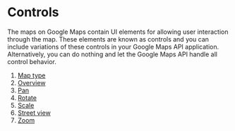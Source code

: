 # Controls

The maps on Google Maps contain UI elements for allowing user interaction through the map. These elements are known as
controls and you can include variations of these controls in your Google Maps API application. Alternatively, you can
do nothing and let the Google Maps API handle all control behavior.

 1. [Map type](https://github.com/yappabe/ivory-google-map/blob/master/doc/usage/controls/map_type.md)
 2. [Overview](https://github.com/yappabe/ivory-google-map/blob/master/doc/usage/controls/overview.md)
 3. [Pan](https://github.com/yappabe/ivory-google-map/blob/master/doc/usage/controls/pan.md)
 4. [Rotate](https://github.com/yappabe/ivory-google-map/blob/master/doc/usage/controls/rotate.md)
 5. [Scale](https://github.com/yappabe/ivory-google-map/blob/master/doc/usage/controls/scale.md)
 6. [Street view](https://github.com/yappabe/ivory-google-map/blob/master/doc/usage/controls/street_view.md)
 7. [Zoom](https://github.com/yappabe/ivory-google-map/blob/master/doc/usage/controls/zoom.md)

